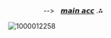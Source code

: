ㅤㅤ ㅤㅤ ㅤ-->ㅤ[𝙢𝙖𝙞𝙣 𝙖𝙘𝙘](https://github.com/rxuge) .⁂ 

![1000012258](https://files.catbox.moe/99t7ff.png)
